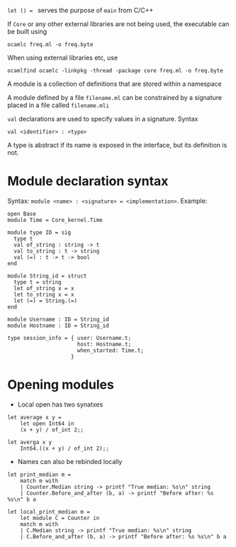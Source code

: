 `let () = ` serves the purpose of `main` from C/C++

If `Core` or any other external libraries are not being used, the executable can
be built using
```
ocamlc freq.ml -o freq.byte
```

When using external libraries etc, use
```
ocamlfind ocamlc -linkpkg -thread -package core freq.ml -o freq.byte
```

A module is a collection of definitions that are stored within a namespace

A module defined by a file `filename.ml` can be constrained by a signature
placed in a file called `filename.mli`

`val` declarations are used to specify values in a signature. Syntax
```
val <identifier> : <type>
```

A type is abstract if its name is exposed in the interface, but its definition
is not.

# Module declaration syntax 

Syntax: `module <name> : <signature> = <implementation>`.
Example:
```
open Base
module Time = Core_kernel.Time

module type ID = sig
  type t
  val of_string : string -> t
  val to_string : t -> string
  val (=) : t -> t -> bool
end

module String_id = struct
  type t = string
  let of_string x = x
  let to_string x = x
  let (=) = String.(=)
end

module Username : ID = String_id
module Hostname : ID = String_id

type session_info = { user: Username.t;
                      host: Hostname.t;
                      when_started: Time.t;
                    }
```
# Opening modules
- Local open has two synatxes
```
let average x y =
    let open Int64 in
    (x + y) / of_int 2;;

let averga x y
    Int64.((x + y) / of_int 2);;
```
- Names can also be rebinded locally
```
let print_median m =
    match m with
    | Counter.Median string -> printf "True median: %s\n" string
    | Counter.Before_and_after (b, a) -> printf "Before after: %s %s\n" b a

let local_print_median m =
    let module C = Counter in
    match m with
    | C.Median string -> printf "True median: %s\n" string
    | C.Before_and_after (b, a) -> printf "Before after: %s %s\n" b a
```
